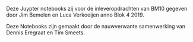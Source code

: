 Deze Juypter notebooks zij voor de inleveropdrachten van BM10 gegeven door Jim Bemelen en Luca Verkoeijen anno Blok 4 2019.

Deze Notebooks zijn gemaakt door de nauwverwante samenwerking van Dennis Eregraat en Tim Smeets.
